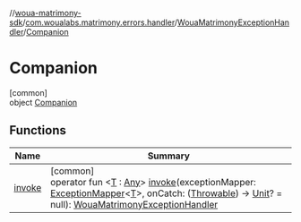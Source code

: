 //[woua-matrimony-sdk](../../../../index.md)/[com.woualabs.matrimony.errors.handler](../../index.md)/[WouaMatrimonyExceptionHandler](../index.md)/[Companion](index.md)

# Companion

[common]\
object [Companion](index.md)

## Functions

| Name | Summary |
|---|---|
| [invoke](invoke.md) | [common]<br>operator fun <[T](invoke.md) : [Any](https://kotlinlang.org/api/latest/jvm/stdlib/kotlin/-any/index.html)> [invoke](invoke.md)(exceptionMapper: [ExceptionMapper](../../index.md#1774241992%2FClasslikes%2F-2142679453)<[T](invoke.md)>, onCatch: ([Throwable](https://kotlinlang.org/api/latest/jvm/stdlib/kotlin/-throwable/index.html)) -> [Unit](https://kotlinlang.org/api/latest/jvm/stdlib/kotlin/-unit/index.html)? = null): [WouaMatrimonyExceptionHandler](../index.md) |
